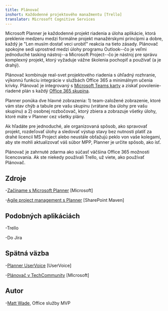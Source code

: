 ```yaml
---
title: Plánovač
inshort: Každodenné projektového manažmentu [Trello]
translator: Microsoft Cognitive Services
---
```



Microsoft Planner je každodenné projekt riadenia a úloha aplikácie, ktorá preklenie medzeru medzi formálne projekt manažérskymi princípmi a dobre, každý je "Len musím dostať veci urobiť" reakcia na tieto zásady. Plánovač spokojne sedí uprostred medzi úlohy programu Outlook--čo je veľmi jednoduché tasking nástroj--a Microsoft Project--čo je nástroj pre správu komplexný projekt, ktorý vyžaduje vážne školenia pochopiť a používať (a je drahý). 

Plánovač kombinuje real-svet projektového riadenia s úhľadný rozhranie, výkonnú funkciu integrácie v službách Office 365 a minimálnym učenia krivky. Plánovač je integrovaný s [Microsoft Teams karty](https://blogs.technet.microsoft.com/skypehybridguy/2017/08/30/microsoft-teams-using-planner-to-stay-organized/) a získať povolenie-riadené plán s každý [Office 365 skupina](http://icsh.pt/O365groups).

Planner ponúka dve hlavné zobrazenia: 1) team-založené zobrazenie, ktoré vám stav chýb a tabule pre vašu skupinu (vrátane iba úlohy pre vašu skupinu) a 2) osobnej rozbočovač, ktorý zbiera a zobrazuje všetky úlohy, ktoré máte v Planner cez všetky plány.

Ak hľadáte pre jednoduché, ale organizovaná spôsob, ako spravovať projekt, rozdeľovať úlohy a sledovať výstup stavy bez nutnosti platiť za drahé licencií MS Project alebo neustále obťažujú peklo von vaše kolegami, aby ste mohli aktualizovať váš súbor MPP, Planner je určite spôsob, ako ísť.

Plánovač je zahrnuté zdarma ako súčasť väčšina Office 365 možnosti licencovania. Ak ste niekedy používali Trello, už viete, ako používať Plánovač.

Zdroje
---------

-[Začíname s Microsoft Planner](https://support.office.com/en-us/article/Microsoft-Planner-help-4a9a13c6-3adf-4a60-a6fc-15c0b15e16fc?ui=en-US&rs=en-US&ad=US)
    \[Microsoft\]

-[Agile project management s Planner](https://sharepointmaven.com/how-to-use-microsoft-planner-for-agile-and-scrum-projects/)
    \[SharePoint Maven\]

Podobných aplikáciách
--------------------

-Trello

-Do Jira

Spätná väzba
---------

-[Planner UserVoice](https://planner.uservoice.com/forums/330525-microsoft-planner-feedback-forum)
    \[UserVoice\]

-[Plánovač v TechCommunity](https://techcommunity.microsoft.com/t5/Planner/ct-p/Planner)
    \[MIcrosoft\]

Autor
---------

-[Matt Wade](https://www.linkedin.com/in/thatmattwade/), Office služby MVP


